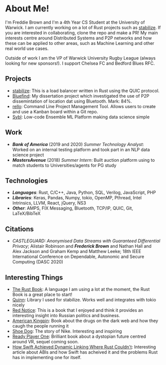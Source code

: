 # About Me!

I'm Freddie Brown and I'm a 4th Year CS Student at the University of Warwick. I am currently working on a lot of Rust projects such as [stabilize](https://github.com/FreddieBrown/stabilize). If you are interested in collaborating, clone the repo and make a PR! My main interests centre around Distributed Systems and P2P networks and how these can be applied to other areas, such as Machine Learning and other real world use cases.

Outside of work I am the VP of Warwick University Rugby League (always looking for new sponsors!). I support Chelsea FC and Bedford Blues RFC.

## Projects

- [stabilize](https://github.com/FreddieBrown/stabilize): This is a load balancer written in Rust using the QUIC protocol.
- [Bluefind](https://github.com/FreddieBrown/Bluefind): My dissertation project which investigated the use of P2P dissemintation of location dat using Bluetooth. Mark: 84%.
- [rello](https://github.com/FreddieBrown/rello): Command Line Project Management Tool. Allows users to create and use a Kanban board within a Git repo.
- [Sybl](https://www.youtube.com/watch?v=DveGa9gjLDo&t=1149s): Low-code Ensemble ML Platform making data science simple

## Work

- ***Bank of America*** (2019 and 2020) *Summer Technology Analyst*: Worked on an internal testing platform and took part in an NLP data science project
- ***MastersAvenue*** (2018) *Summer Intern*: Built auction platform using to match students to Universities/agents for PG study

## Technologies

- ***Languages***: Rust, C/C++, Java, Python, SQL, Verilog, JavaScript, PHP
- ***Libraries***: Keras, Pandas, Numpy, tokio, OpenMP, Pthread, Intel Intrinsics, LLVM, React, jQuery, NS3
- ***Other***: AMPS, FIX Messaging, Bluetooth, TCP/IP, QUIC, Git, LaTeX/BibTeX

## Citations

- *CASTLEGUARD: Anonymised Data Streams with Guaranteed Differential Privacy*; Alistair Robinson and ***Frederick Brown*** and Nathan Hall and Alex Jackson and Graham Kemp and Matthew Leeke; 18th IEEE International Conference on Dependable, Autonomic and Secure Computing (DASC 2020)

## Interesting Things

- [The Rust Book](https://doc.rust-lang.org/book/title-page.html): A language I am using a lot at the moment, the Rust Book is a great place to start!
- [Quinn](https://github.com/djc/quinn): Library I used for stabilize. Works well and integrates with tokio nicely
- [Red Notice](https://www.amazon.co.uk/Red-Notice-Became-Putins-Enemy/dp/0593072952): This is a book that I enjoyed and think it provides an interesting insight into Russian politics and business.
- [American Kingpin](https://www.amazon.co.uk/American-Kingpin-Criminal-MasterMind-Behind/dp/1591848148): Book about the drugs on the dark web and how they caugh the people running it
- [Shoe Dog](https://www.amazon.co.uk/Shoe-Dog-Memoir-Creator-NIKE/dp/1471146723/ref=tmm_pap_swatch_0?_encoding=UTF8&qid=&sr=): The story of Nike. Interesting and inspiring
- [Ready Player One](https://www.amazon.co.uk/Ready-Player-One-Ernest-Cline/dp/0099560437/ref=sr_1_1?crid=3FNQPSIKYWPHI&dchild=1&keywords=ready+player+one&qid=1594480135&s=books&sprefix=ready%2Cstripbooks%2C171&sr=1-1): Brilliant book about a dystopian future centred around VR, sequel coming soon.
- [How Swift Achieved Dynamic Linking Where Rust Couldn't](https://gankra.github.io/blah/swift-abi/): Interesting article about ABIs and how Swift has acheived it and the problems Rust has in implementing one for itself.

